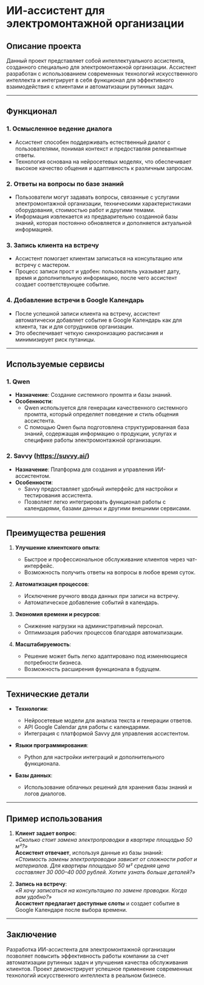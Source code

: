 # ИИ-ассистент для электромонтажной организации

## Описание проекта

Данный проект представляет собой интеллектуального ассистента, созданного специально для электромонтажной организации. Ассистент разработан с использованием современных технологий искусственного интеллекта и интегрирует в себя функционал для эффективного взаимодействия с клиентами и автоматизации рутинных задач.

---

## Функционал

### 1. **Осмысленное ведение диалога**
   - Ассистент способен поддерживать естественный диалог с пользователями, понимая контекст и предоставляя релевантные ответы.
   - Технология основана на нейросетевых моделях, что обеспечивает высокое качество общения и адаптивность к различным запросам.

### 2. **Ответы на вопросы по базе знаний**
   - Пользователи могут задавать вопросы, связанные с услугами электромонтажной организации, техническими характеристиками оборудования, стоимостью работ и другими темами.
   - Информация извлекается из предварительно созданной базы знаний, которая постоянно обновляется и дополняется актуальной информацией.

### 3. **Запись клиента на встречу**
   - Ассистент помогает клиентам записаться на консультацию или встречу с мастером.
   - Процесс записи прост и удобен: пользователь указывает дату, время и дополнительную информацию, после чего ассистент создает соответствующее событие.

### 4. **Добавление встречи в Google Календарь**
   - После успешной записи клиента на встречу, ассистент автоматически добавляет событие в Google Календарь как для клиента, так и для сотрудников организации.
   - Это обеспечивает четкую синхронизацию расписания и минимизирует риск путаницы.

---

## Используемые сервисы

### 1. **Qwen**
   - **Назначение**: Создание системного промпта и базы знаний.
   - **Особенности**:
     - Qwen используется для генерации качественного системного промпта, который определяет поведение и стиль общения ассистента.
     - С помощью Qwen была подготовлена структурированная база знаний, содержащая информацию о продукции, услугах и специфике работы электромонтажной организации.

### 2. **Savvy (https://suvvy.ai/)**
   - **Назначение**: Платформа для создания и управления ИИ-ассистентом.
   - **Особенности**:
     - Savvy предоставляет удобный интерфейс для настройки и тестирования ассистента.
     - Позволяет легко интегрировать функционал работы с календарями, базами данных и другими внешними сервисами.

---

## Преимущества решения

1. **Улучшение клиентского опыта**:
   - Быстрое и профессиональное обслуживание клиентов через чат-интерфейс.
   - Возможность получить ответы на вопросы в любое время суток.

2. **Автоматизация процессов**:
   - Исключение ручного ввода данных при записи на встречу.
   - Автоматическое добавление событий в календарь.

3. **Экономия времени и ресурсов**:
   - Снижение нагрузки на административный персонал.
   - Оптимизация рабочих процессов благодаря автоматизации.

4. **Масштабируемость**:
   - Решение может быть легко адаптировано под изменяющиеся потребности бизнеса.
   - Возможность расширения функционала в будущем.

---

## Технические детали

- **Технологии**:
  - Нейросетевые модели для анализа текста и генерации ответов.
  - API Google Calendar для работы с календарями.
  - Интеграция с платформой Savvy для управления ассистентом.

- **Языки программирования**:
  - Python для настройки интеграций и дополнительного функционала.

- **Базы данных**:
  - Использование облачных решений для хранения базы знаний и логов диалогов.

---

## Пример использования

1. **Клиент задает вопрос**:  
   *«Сколько стоит замена электропроводки в квартире площадью 50 м²?»*  
   **Ассистент отвечает**, используя данные из базы знаний:  
   *«Стоимость замены электропроводки зависит от сложности работ и материалов. Для квартиры площадью 50 м² средняя цена составляет 30 000–40 000 рублей. Хотите узнать больше деталей?»*

2. **Запись на встречу**:  
   *«Я хочу записаться на консультацию по замене проводки. Когда вам удобно?»*  
   **Ассистент предлагает доступные слоты** и создает событие в Google Календаре после выбора времени.

---

## Заключение

Разработка ИИ-ассистента для электромонтажной организации позволяет повысить эффективность работы компании за счет автоматизации рутинных задач и улучшения качества обслуживания клиентов. Проект демонстрирует успешное применение современных технологий искусственного интеллекта в реальном бизнесе.
